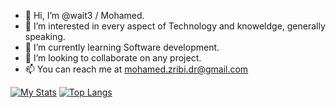 - 👋 Hi, I’m @wait3 / Mohamed.
- 👀 I’m interested in every aspect of Technology and knoweldge, generally speaking.
- 🌱 I’m currently learning Software development.
- 💞️ I’m looking to collaborate on any project.
- 📫 You can reach me at mohamed.zribi.dr@gmail.com 


[![My Stats](https://github-readme-stats.vercel.app/api?username=MohamedZribi)](https://github.com/anuraghazra/github-readme-stats)
[![Top Langs](https://github-readme-stats.vercel.app/api/top-langs/?username=MohamedZribi)](https://github.com/anuraghazra/github-readme-stats)



<!---
wait3/wait3 is a ✨ special ✨ repository because its `README.md` (this file) appears on your GitHub profile.
You can click the Preview link to take a look at your changes.
--->
